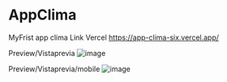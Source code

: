 # AppClima
MyFrist app clima 
Link Vercel https://app-clima-six.vercel.app/

Preview/Vistaprevia
![image](https://user-images.githubusercontent.com/67444458/178604314-3dac52d1-c5be-4f7e-8350-563424d7eefa.png)

Preview/Vistaprevia/mobile
![image](https://user-images.githubusercontent.com/67444458/178604522-cc3de021-f6f6-43d7-8d95-2b318f9fc7bc.png)

